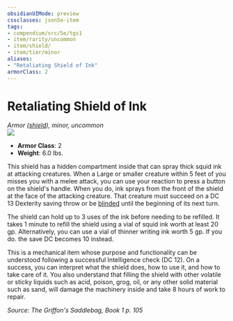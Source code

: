 ```yaml
---
obsidianUIMode: preview
cssclasses: json5e-item
tags:
- compendium/src/5e/tgs1
- item/rarity/uncommon
- item/shield/
- item/tier/minor
aliases: 
- "Retaliating Shield of Ink"
armorClass: 2
---
```

# Retaliating Shield of Ink
*Armor ([shield](compendium/items/shield.md)), minor, uncommon*  
![](https://raw.githubusercontent.com/TheGiddyLimit/homebrew/master/_img/TGS1/Retaliating-Shield-of-Ink.webp#right)  

- **Armor Class**: 2
- **Weight**: 6.0 lbs.

This shield has a hidden compartment inside that can spray thick squid ink at attacking creatures. When a Large or smaller creature within 5 feet of you misses you with a melee attack, you can use your reaction to press a button on the shield's handle. When you do, ink sprays from the front of the shield at the face of the attacking creature. That creature must succeed on a DC 13 Dexterity saving throw or be [blinded](/compendium/rules/conditions.md#Blinded) until the beginning of its next turn.

The shield can hold up to 3 uses of the ink before needing to be refilled. It takes 1 minute to refill the shield using a vial of squid ink worth at least 20 gp. Alternatively, you can use a vial of thinner writing ink worth 5 gp. If you do. the save DC becomes 10 instead.

This is a mechanical item whose purpose and functionality can be understood following a successful Intelligence check (DC 12). On a success, you can interpret what the shield does, how to use it, and how to take care of it. You also understand that filling the shield with other volatile or sticky liquids such as acid, poison, grog, oil, or any other solid material such as sand, will damage the machinery inside and take 8 hours of work to repair.

*Source: The Griffon's Saddlebag, Book 1 p. 105*